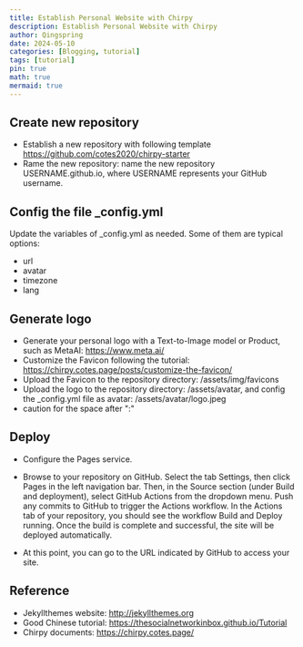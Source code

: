 ```yaml
---
title: Establish Personal Website with Chirpy
description: Establish Personal Website with Chirpy
author: Qingspring
date: 2024-05-10
categories: [Blogging, tutorial]
tags: [tutorial]
pin: true
math: true
mermaid: true
---
```

## Create new repository
- Establish a new repository with following template
https://github.com/cotes2020/chirpy-starter
- Rame the new repository:
name the new repository USERNAME.github.io, where USERNAME represents your GitHub username.

## Config the file _config.yml
Update the variables of _config.yml as needed. Some of them are typical options:
- url
- avatar
- timezone
- lang

## Generate logo
- Generate your personal logo with a Text-to-Image model or Product, such as MetaAI: https://www.meta.ai/
- Customize the Favicon following the tutorial: https://chirpy.cotes.page/posts/customize-the-favicon/
- Upload the Favicon to the repository directory: /assets/img/favicons
- Upload the logo to the repository directory: /assets/avatar, and config the _config.yml file as avatar: /assets/avatar/logo.jpeg
- caution for the space after ":"
  
## Deploy
- Configure the Pages service.

- Browse to your repository on GitHub. Select the tab Settings, then click Pages in the left navigation bar. Then, in the Source section (under Build and deployment), select GitHub Actions from the dropdown menu.
Push any commits to GitHub to trigger the Actions workflow. In the Actions tab of your repository, you should see the workflow Build and Deploy running. Once the build is complete and successful, the site will be deployed automatically.

- At this point, you can go to the URL indicated by GitHub to access your site.

## Reference
- Jekyllthemes website: http://jekyllthemes.org
- Good Chinese tutorial: https://thesocialnetworkinbox.github.io/Tutorial
- Chirpy documents: 
https://chirpy.cotes.page/

